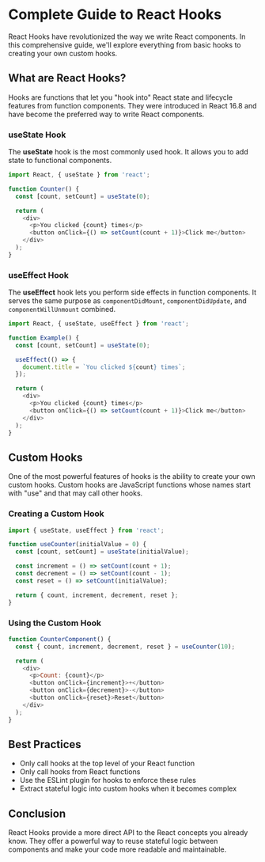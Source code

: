 # Complete Guide to React Hooks

React Hooks have revolutionized the way we write React components. In this comprehensive guide, we'll explore everything from basic hooks to creating your own custom hooks.

## What are React Hooks?

Hooks are functions that let you "hook into" React state and lifecycle features from function components. They were introduced in React 16.8 and have become the preferred way to write React components.

### useState Hook

The **useState** hook is the most commonly used hook. It allows you to add state to functional components.

```javascript
import React, { useState } from 'react';

function Counter() {
  const [count, setCount] = useState(0);

  return (
    <div>
      <p>You clicked {count} times</p>
      <button onClick={() => setCount(count + 1)}>Click me</button>
    </div>
  );
}
```

### useEffect Hook

The **useEffect** hook lets you perform side effects in function components. It serves the same purpose as `componentDidMount`, `componentDidUpdate`, and `componentWillUnmount` combined.

```javascript
import React, { useState, useEffect } from 'react';

function Example() {
  const [count, setCount] = useState(0);

  useEffect(() => {
    document.title = `You clicked ${count} times`;
  });

  return (
    <div>
      <p>You clicked {count} times</p>
      <button onClick={() => setCount(count + 1)}>Click me</button>
    </div>
  );
}
```

## Custom Hooks

One of the most powerful features of hooks is the ability to create your own custom hooks. Custom hooks are JavaScript functions whose names start with "use" and that may call other hooks.

### Creating a Custom Hook

```javascript
import { useState, useEffect } from 'react';

function useCounter(initialValue = 0) {
  const [count, setCount] = useState(initialValue);

  const increment = () => setCount(count + 1);
  const decrement = () => setCount(count - 1);
  const reset = () => setCount(initialValue);

  return { count, increment, decrement, reset };
}
```

### Using the Custom Hook

```javascript
function CounterComponent() {
  const { count, increment, decrement, reset } = useCounter(10);

  return (
    <div>
      <p>Count: {count}</p>
      <button onClick={increment}>+</button>
      <button onClick={decrement}>-</button>
      <button onClick={reset}>Reset</button>
    </div>
  );
}
```

## Best Practices

- Only call hooks at the top level of your React function
- Only call hooks from React functions
- Use the ESLint plugin for hooks to enforce these rules
- Extract stateful logic into custom hooks when it becomes complex

## Conclusion

React Hooks provide a more direct API to the React concepts you already know. They offer a powerful way to reuse stateful logic between components and make your code more readable and maintainable.
